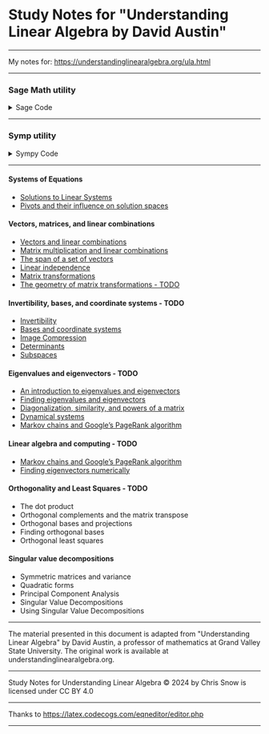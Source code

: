 # Study Notes for "Understanding Linear Algebra by David Austin"

----

My notes for: https://understandinglinearalgebra.org/ula.html

----

### Sage Math utility

<details>
 <summary>Sage Code</summary>

```python
def my_solve(augmented_matrix):

    A = augmented_matrix[:, :-1]
    Y = augmented_matrix[:, -1]

    m, n = A.dimensions()
    p, q = Y.dimensions()

    if m!=p:
        raise RuntimeError("The matrices have different numbers of rows")
    X = vector([var("x_{}".format(i)) for i in [0..n-1]])

    # don't include the free variables in solve
    X_pivots = vector([var("x_{}".format(i)) for i in [0..n-1] if i in A.pivots()])

    sols = []
    for j in range(q):
        system = [A[i]*X==Y[i,j] for i in range(m)]
        sols += solve(system, *X_pivots)
    return sols



def solution_details(augmented_matrix):
    '''
    - If every column of the coefficient matrix contains a pivot position, 
      then the system has a unique solution
    - If the constant column contains a pivot then there is no solution
    - If there is a column in the coefficient matrix that contains no pivot position, 
      then the system has infinitely many solutions.
    - Columns that contain a pivot position correspond to basic variables
      Columns that do not contain a pivot position correspond to free variables.
    '''
    
    try:
        num_coeff_cols = augmented_matrix.subdivisions()[1][0]
        if not num_coeff_cols > 0:
            raise ValueError("Subdivided augmented matrix required1.")
    except (AttributeError, IndexError):
        raise ValueError("Subdivided augmented matrix required.")
        
    pivots = augmented_matrix.pivots()
    const_col = num_coeff_cols + 1
    
    print("##############################", end="\n\n")
    print(augmented_matrix, end="\n\n")
    print(augmented_matrix.rref(), end="\n\n")
    # print("pivots: ", pivots, end="\n\n")
    
    # zero base const col
    if (const_col - 1) in pivots:
        print('No Solution (Inconsistent - const col has pivot)')
    else:
        if (len(pivots)) == num_coeff_cols:
            print("Unique Solution (pivot position in each col)")
        elif len(pivots) < num_coeff_cols:
            print('Infinitely Many Solutions (>= 1 coeff col with no pivots)')
            
    print("Columns that:")
    print(" - contain a pivot position correspond to basic variables")
    print(" - do not contain a pivot position correspond to free variables")
    print("Solution: ", my_solve(augmented_matrix), end="\n\n")

# Examples

M = matrix(QQ, 3, [1,2,3,0,1,2,0,0,1])
v = vector(QQ, [4,3,2])
Maug = M.augment(v, subdivide=True)
solution_details(Maug)


M = matrix(QQ, 2, [1,1,2,2])
v = vector(QQ, [4,8])
Maug = M.augment(v, subdivide=True)
solution_details(Maug)


M = matrix(QQ, 3, [1,2,3,0,1,2,0,0,0])
v = vector(QQ, [4,3,1])
Maug = M.augment(v, subdivide=True)
solution_details(Maug)


##############################

[1 2 3|4]
[0 1 2|3]
[0 0 1|2]

[ 1  0  0| 0]
[ 0  1  0|-1]
[ 0  0  1| 2]

Unique Solution (pivot position in each col)
Columns that:
 - contain a pivot position correspond to basic variables
 - do not contain a pivot position correspond to free variables
Solution:  [[x_0 == 0, x_1 == -1, x_2 == 2]]

##############################

[1 1|4]
[2 2|8]

[1 1|4]
[0 0|0]

Infinitely Many Solutions (>= 1 coeff col with no pivots)
Columns that:
 - contain a pivot position correspond to basic variables
 - do not contain a pivot position correspond to free variables
Solution:  [[x_0 == -x_1 + 4]]

##############################

[1 2 3|4]
[0 1 2|3]
[0 0 0|1]

[ 1  0 -1| 0]
[ 0  1  2| 0]
[ 0  0  0| 1]

No Solution (Inconsistent - const col has pivot)
Columns that:
 - contain a pivot position correspond to basic variables
 - do not contain a pivot position correspond to free variables
Solution:  []

##############################
```

</details>

----

### Symp utility

<details>
 <summary>Sympy Code</summary>

```python
from sympy import symbols, Eq, solve, Matrix, pprint

x, y, z = symbols('x y z')

def has_solution(augmented_matrix):
    # Get the number of variables
    num_variables = augmented_matrix.shape[1] - 1
    
    # Generate symbols for variables
    variables = symbols('x:' + str(num_variables))
    
    # Extract coefficients and constants from the augmented matrix
    coefficients = augmented_matrix[:, :-1]
    constants = augmented_matrix[:, -1]

    # Create equations from the coefficients and constants
    equations = []
    for i in range(len(constants)):
        equation = Eq(sum(coefficients[i, j] * variables[j] for j in range(num_variables)), constants[i])
        equations.append(equation)

    # Solve the equations
    solution = solve(equations, variables, dict=True)
    return solution

def solution_details(augmented_matrix):
    '''
    - If every column of the coefficient matrix contains a pivot position, 
      then the system has a unique solution.
    - If there is a column in the coefficient matrix that contains no pivot position, 
      then the system has infinitely many solutions.
    - Columns that contain a pivot position correspond to basic variables
      Columns that do not contain a pivot position correspond to free variables.
    '''
    
    coeff_matrix = augmented_matrix[:, :-1]  # Extracting only the coefficient matrix
    const_matrix = augmented_matrix[:, -1:]
    
    pivot_columns = coeff_matrix.rref()[1]
    coeff_num_cols = coeff_matrix.shape[0]
    
    # useful to check if rightmost col has a pivot
    aug_pivot_columns = augmented_matrix.rref()[1]
    last_column_index = augmented_matrix.shape[1] - 1
    last_column_is_pivot = last_column_index in aug_pivot_columns

    # columns with a pivot
    basic_variable_columns = list(pivot_columns)
    
    # columns without a pivot
    free_variable_columns = list(set(range(coeff_num_cols)) - set(pivot_columns))
 
    solution = has_solution(augmented_matrix)
    
    response = ""
    
    if not solution:
        response = 'No Solution.\n'
    elif len(pivot_columns) == coeff_num_cols:
        response = 'Unique Solution (pivot position in each col):\n'
    elif len(pivot_columns) < coeff_num_cols:
        response = 'Infinitely Many Solutions (>= 1 coeff col with no pivots):\n'
    
    if last_column_is_pivot:
        response += '  Inconsistent - rightmost column has pivot\n'
    
    return response + (
        f'  Basic Variable Columns: {basic_variable_columns} (pivot cols)\n'
        f'  Free Variable Columns: {free_variable_columns} (cols without pivots)\n'
        f'  Solution: {solution}\n'
    )

# Test matrices
A = Matrix([
    [1, 2, 3, 4],
    [0, 1, 2, 3],
    [0, 0, 1, 2]
])

B = Matrix([
    [1, 2, 3, 4],
    [0, 1, 2, 3],
    [0, 0, 0, 1]
])

C = Matrix([
    [1, 2, -3, 4],
    [2, 4, -6, 8],
    [3, 6, -9, 12]  # All entries in the last column are 0
])

print("Matrix A:", solution_details(A))
pprint(A.rref()[0])
print()

print("Matrix B:", solution_details(B))
pprint(B.rref()[0])
print()

print("Matrix C:", solution_details(C))
pprint(C.rref()[0])
print()


# Matrix A: Unique Solution (pivot position in each col):
#   Basic Variable Columns: [0, 1, 2] (pivot cols)
#   Free Variable Columns: [] (cols without pivots)
#   Solution: [{x: 0, y: -1, z: 2}]

# ⎡1  0  0  0 ⎤
# ⎢           ⎥
# ⎢0  1  0  -1⎥
# ⎢           ⎥
# ⎣0  0  1  2 ⎦

# Matrix B: No Solution.
#   Inconsistent - rightmost column has pivot
#   Basic Variable Columns: [0, 1] (pivot cols)
#   Free Variable Columns: [2] (cols without pivots)
#   Solution: []

# ⎡1  0  -1  0⎤
# ⎢           ⎥
# ⎢0  1  2   0⎥
# ⎢           ⎥
# ⎣0  0  0   1⎦

# Matrix C: Infinitely Many Solutions (>= 1 coeff col with no pivots):
#   Basic Variable Columns: [0] (pivot cols)
#   Free Variable Columns: [1, 2] (cols without pivots)
#   Solution: [{x: -2*y + 3*z + 4}]

# ⎡1  2  -3  4⎤
# ⎢           ⎥
# ⎢0  0  0   0⎥
# ⎢           ⎥
# ⎣0  0  0   0⎦
```
</details>

---

#### Systems of Equations
 - [Solutions to Linear Systems](./pages/01_systems_of_equations_solutions_to_linear_systems.md)
 - [Pivots and their influence on solution spaces](./pages/01_systems_of_equations_pivots.md)

#### Vectors, matrices, and linear combinations
 - [Vectors and linear combinations](./pages/2.1_vectors_and_linear_combinations.md)
 - [Matrix multiplication and linear combinations](./pages/2.2_matrix_multiplication_and_linear_combinations.md)
 - [The span of a set of vectors](./pages/2.3_the_span_of_a_set_of_vectors.md)
 - [Linear independence](./pages/2.4_linear_independence.md)
 - [Matrix transformations](./pages/2.5_matrix_transformations.md)
 - [The geometry of matrix transformations - TODO]()

#### Invertibility, bases, and coordinate systems - TODO
 - [Invertibility]()
 - [Bases and coordinate systems]()
 - [Image Compression]()
 - [Determinants]()
 - [Subspaces]()

#### Eigenvalues and eigenvectors - TODO
 - [An introduction to eigenvalues and eigenvectors]()
 - [Finding eigenvalues and eigenvectors]()
 - [Diagonalization, similarity, and powers of a matrix]()
 - [Dynamical systems]()
 - [Markov chains and Google’s PageRank algorithm]()

#### Linear algebra and computing - TODO
 - [Markov chains and Google’s PageRank algorithm]()
 - [Finding eigenvectors numerically]()

#### Orthogonality and Least Squares - TODO
 - The dot product
 - Orthogonal complements and the matrix transpose
 - Orthogonal bases and projections
 - Finding orthogonal bases
 - Orthogonal least squares

#### Singular value decompositions
 - Symmetric matrices and variance
 - Quadratic forms
 - Principal Component Analysis
 - Singular Value Decompositions
 - Using Singular Value Decompositions

---

The material presented in this document is adapted from "Understanding Linear Algebra" by David Austin, a professor of mathematics at Grand Valley State University. The original work is available at understandinglinearalgebra.org.

---

Study Notes for Understanding Linear Algebra © 2024 by Chris Snow is licensed under CC BY 4.0 

---

Thanks to https://latex.codecogs.com/eqneditor/editor.php

---
